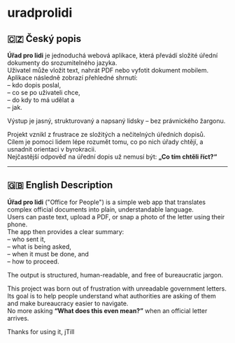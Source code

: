 # uradprolidi

## 🇨🇿 Český popis

**Úřad pro lidi** je jednoduchá webová aplikace, která převádí složité úřední dokumenty do srozumitelného jazyka.  
Uživatel může vložit text, nahrát PDF nebo vyfotit dokument mobilem.  
Aplikace následně zobrazí přehledné shrnutí:  
– kdo dopis poslal,  
– co se po uživateli chce,  
– do kdy to má udělat a  
– jak.

Výstup je jasný, strukturovaný a napsaný lidsky – bez právnického žargonu.

Projekt vznikl z frustrace ze složitých a nečitelných úředních dopisů.  
Cílem je pomoci lidem lépe rozumět tomu, co po nich úřady chtějí, a usnadnit orientaci v byrokracii.  
Nejčastější odpověď na úřední dopis už nemusí být: **„Co tím chtěli říct?“**

---

## 🇬🇧 English Description

**Úřad pro lidi** ("Office for People") is a simple web app that translates complex official documents into plain, understandable language.  
Users can paste text, upload a PDF, or snap a photo of the letter using their phone.  
The app then provides a clear summary:  
– who sent it,  
– what is being asked,  
– when it must be done, and  
– how to proceed.

The output is structured, human-readable, and free of bureaucratic jargon.

This project was born out of frustration with unreadable government letters.  
Its goal is to help people understand what authorities are asking of them and make bureaucracy easier to navigate.  
No more asking **“What does this even mean?”** when an official letter arrives.

Thanks for using it, jTill
